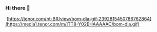 ### Hi there 👋
![]()
[https://tenor.com/pt-BR/view/bom-dia-gif-2392815450786762864](https://media1.tenor.com/m/ITT8-Y02EHAAAAAC/bom-dia.gif)

<!--
**DudaPorcionato/DudaPorcionato** is a ✨ _special_ ✨ repository because its `README.md` (this file) appears on your GitHub profile.

Here are some ideas to get you started:

- 🔭 I’m currently working on ...
- 🌱 I’m currently learning ...
- 👯 I’m looking to collaborate on ...
- 🤔 I’m looking for help with ...
- 💬 Ask me about ...
- 📫 How to reach me: ...
- 😄 Pronouns: ...
- ⚡ Fun fact: ...
-->
